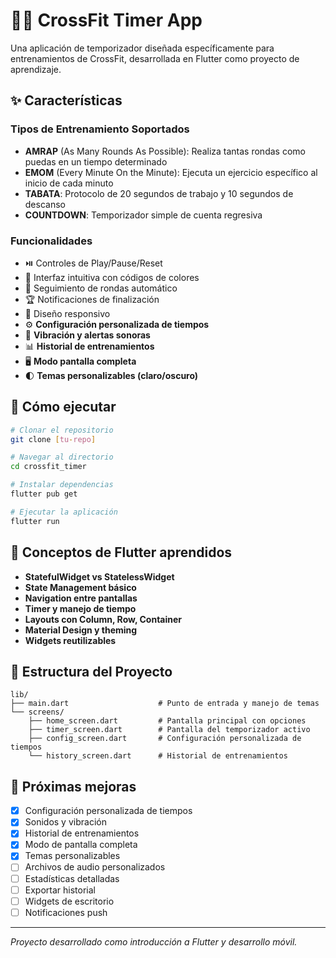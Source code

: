 # 🏋️‍♀️ CrossFit Timer App

Una aplicación de temporizador diseñada específicamente para entrenamientos de CrossFit, desarrollada en Flutter como proyecto de aprendizaje.

## ✨ Características

### Tipos de Entrenamiento Soportados

- **AMRAP** (As Many Rounds As Possible): Realiza tantas rondas como puedas en un tiempo determinado
- **EMOM** (Every Minute On the Minute): Ejecuta un ejercicio específico al inicio de cada minuto
- **TABATA**: Protocolo de 20 segundos de trabajo y 10 segundos de descanso
- **COUNTDOWN**: Temporizador simple de cuenta regresiva

### Funcionalidades

- ⏯️ Controles de Play/Pause/Reset
- 🎨 Interfaz intuitiva con códigos de colores
- 🔄 Seguimiento de rondas automático
- 🏆 Notificaciones de finalización
- 📱 Diseño responsivo
- ⚙️ **Configuración personalizada de tiempos**
- 📳 **Vibración y alertas sonoras**
- 📊 **Historial de entrenamientos**
- 🖥️ **Modo pantalla completa**
- 🌓 **Temas personalizables (claro/oscuro)**

## 🚀 Cómo ejecutar

```bash
# Clonar el repositorio
git clone [tu-repo]

# Navegar al directorio
cd crossfit_timer

# Instalar dependencias
flutter pub get

# Ejecutar la aplicación
flutter run
```

## 🧠 Conceptos de Flutter aprendidos

- **StatefulWidget vs StatelessWidget**
- **State Management básico**
- **Navigation entre pantallas**
- **Timer y manejo de tiempo**
- **Layouts con Column, Row, Container**
- **Material Design y theming**
- **Widgets reutilizables**

## 📁 Estructura del Proyecto

```
lib/
├── main.dart                    # Punto de entrada y manejo de temas
└── screens/
    ├── home_screen.dart         # Pantalla principal con opciones
    ├── timer_screen.dart        # Pantalla del temporizador activo
    ├── config_screen.dart       # Configuración personalizada de tiempos
    └── history_screen.dart      # Historial de entrenamientos
```

## 🎯 Próximas mejoras

- [x] Configuración personalizada de tiempos
- [x] Sonidos y vibración 
- [x] Historial de entrenamientos
- [x] Modo de pantalla completa
- [x] Temas personalizables
- [ ] Archivos de audio personalizados
- [ ] Estadísticas detalladas
- [ ] Exportar historial
- [ ] Widgets de escritorio
- [ ] Notificaciones push

---

*Proyecto desarrollado como introducción a Flutter y desarrollo móvil.*
